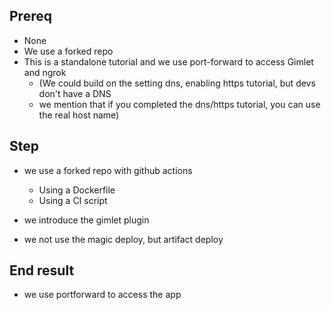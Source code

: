 ## Prereq
- None
- We use a forked repo
- This is a standalone tutorial and we use port-forward to access Gimlet and ngrok
  - (We could build on the setting dns, enabling https tutorial, but devs don't have a DNS
  - we mention that if you completed the dns/https tutorial, you can use the real host name)

## Step
- we use a forked repo with github actions
  - Using a Dockerfile
  - Using a CI script

- we introduce the gimlet plugin
- we not use the magic deploy, but artifact deploy

## End result
- we use portforward to access the app
